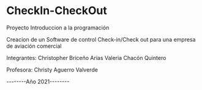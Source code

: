 # CheckIn-CheckOut
Proyecto Introduccion a la programación

Creacion de un Software de control Check-in/Check out para una 
empresa de aviación comercial

Integrantes:
Christopher Briceño Arias 
Valeria Chacón Quintero 


Profesora:
Christy Aguerro Valverde

--------Año 2021--------
